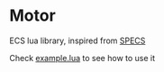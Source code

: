 # Motor
ECS lua library, inspired from [SPECS][specs-url]

Check [example.lua][example-file] to see how to use it

[specs-url]: https://github.com/slide-rs/specs/ "SPECS repository"
[example-file]: README.md
